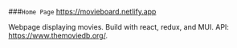 ###`Home Page`
https://movieboard.netlify.app

Webpage displaying movies.
Build with react, redux, and MUI.
API: https://www.themoviedb.org/.
